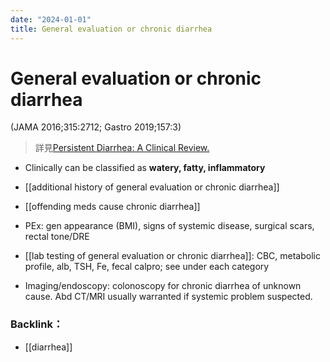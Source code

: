 ```yaml
---
date: "2024-01-01"
title: General evaluation or chronic diarrhea
---
```


# General evaluation or chronic diarrhea

(JAMA 2016;315:2712; Gastro 2019;157:3)

> 詳見[Persistent Diarrhea: A Clinical Review.](https://www.ncbi.nlm.nih.gov/pubmed/27357241)
* Clinically can be classified as **watery, fatty, inflammatory**

* [[additional history of general evaluation or chronic diarrhea]] 

* [[offending meds cause chronic diarrhea]]

* PEx: gen appearance (BMI), signs of systemic disease, surgical scars, rectal tone/DRE

* [[lab testing of general evaluation or chronic diarrhea]]: CBC, metabolic profile, alb, TSH, Fe, fecal calpro; see under each category

* Imaging/endoscopy: colonoscopy for chronic diarrhea of unknown cause. Abd CT/MRI usually warranted if systemic problem suspected.

### Backlink：

- [[diarrhea]]
